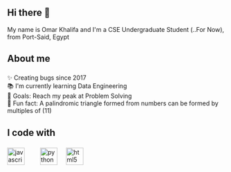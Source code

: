 ## Hi there 👋

<p align="left">My name is Omar Khalifa and I'm a CSE Undergraduate Student (..For Now), from Port-Said, Egypt</p>

###

<h2 align="left">About me</h2>

###

<p align="left">✨ Creating bugs since 2017<br>📚 I'm currently learning Data Engineering<br>🎯 Goals: Reach my peak at Problem Solving<br>🎲 Fun fact: A palindromic triangle formed from numbers can be formed by multiples of (11)</p>

###

<h2 align="left">I code with</h2>

###

<div align="left">
  <img src="https://cdn.jsdelivr.net/gh/devicons/devicon/icons/javascript/javascript-original.svg" height="40" alt="javascript logo"  />
  <img width="12" />
  <img width="12" />
  <img src="https://cdn.jsdelivr.net/gh/devicons/devicon/icons/python/python-original.svg" height="40" alt="python logo"  />
  <img width="12" />
  <img src="https://cdn.jsdelivr.net/gh/devicons/devicon/icons/html5/html5-original.svg" height="40" alt="html5 logo"  />
</div>

###
